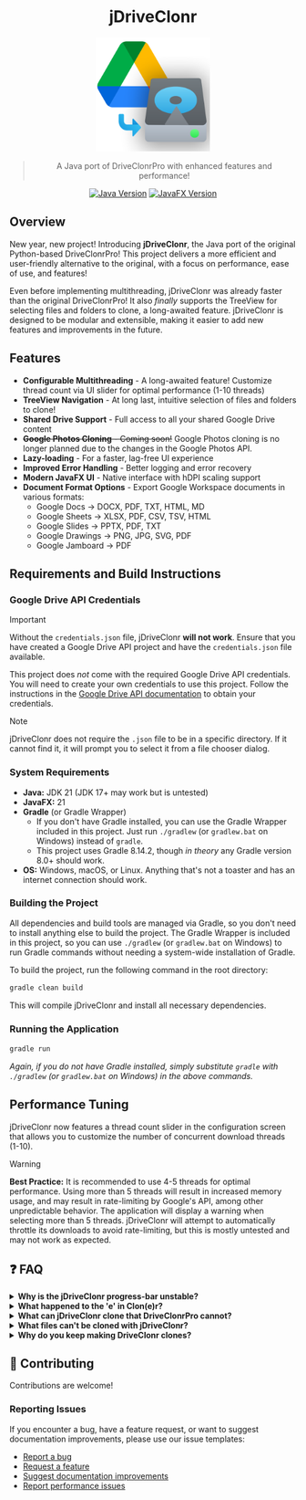 <div align="center">

# jDriveClonr

<div align="center">
<img src="src/main/resources/DriveClonrLogo.png" alt="jDriveClonr Logo" width="200"/>
</div>

> A Java port of DriveClonrPro with enhanced features and performance!


[![Java Version](https://img.shields.io/badge/Java-21-orange.svg)](https://www.oracle.com/java/technologies/downloads/)
[![JavaFX Version](https://img.shields.io/badge/JavaFX-21-blue.svg)](https://openjfx.io/)
</div>

## Overview

New year, new project! Introducing **jDriveClonr**, the Java port of the original Python-based DriveClonrPro! This project delivers a more efficient and user-friendly alternative to the original, with a focus on performance, ease of use, and features!

Even before implementing multithreading, jDriveClonr was already faster than the original DriveClonrPro! It also _finally_ supports the TreeView for selecting files and folders to clone, a long-awaited feature. jDriveClonr is designed to be modular and extensible, making it easier to add new features and improvements in the future.
## Features

- **Configurable Multithreading** - A long-awaited feature! Customize thread count via UI slider for optimal performance (1-10 threads)
- **TreeView Navigation** - At long last, intuitive selection of files and folders to clone! 
- **Shared Drive Support** - Full access to all your shared Google Drive content
- ~~**Google Photos Cloning** - Coming soon!~~ Google Photos cloning is no longer planned due to the changes in the Google Photos API.
- **Lazy-loading** - For a faster, lag-free UI experience
- **Improved Error Handling** - Better logging and error recovery
- **Modern JavaFX UI** - Native interface with hDPI scaling support
- **Document Format Options** - Export Google Workspace documents in various formats:
  - Google Docs → DOCX, PDF, TXT, HTML, MD
  - Google Sheets → XLSX, PDF, CSV, TSV, HTML
  - Google Slides → PPTX, PDF, TXT
  - Google Drawings → PNG, JPG, SVG, PDF
  - Google Jamboard → PDF

## Requirements and Build Instructions

### Google Drive API Credentials

> [!IMPORTANT]
> Without the `credentials.json` file, jDriveClonr **will not work**. Ensure that you have created a Google Drive API project and have the `credentials.json` file available.

This project does *not* come with the required Google Drive API credentials. You will need to create your own credentials to use this project.
Follow the instructions in the [Google Drive API documentation](https://developers.google.com/drive/api/v3/quickstart/java) to obtain your credentials.

> [!NOTE]
> jDriveClonr does not require the `.json` file to be in a specific directory. If it cannot find it, it will prompt you to select
> it from a file chooser dialog.

### System Requirements

- **Java:** JDK 21 (JDK 17+ may work but is untested)
- **JavaFX:** 21
- **Gradle** (or Gradle Wrapper)
  - If you don't have Gradle installed, you can use the Gradle Wrapper included in this project. Just run `./gradlew` (or `gradlew.bat` on Windows) instead of `gradle`.
  - This project uses Gradle 8.14.2, though *in theory* any Gradle version 8.0+ should work.
- **OS:** Windows, macOS, or Linux. Anything that's not a toaster and has an internet connection should work.

### Building the Project

All dependencies and build tools are managed via Gradle, so you don't need to install anything else to build the project. The Gradle Wrapper is included in this project, so you can use `./gradlew` (or `gradlew.bat` on Windows) to run Gradle commands without needing a system-wide installation of Gradle.

To build the project, run the following command in the root directory:

```bash
gradle clean build
```

This will compile jDriveClonr and install all necessary dependencies.

### Running the Application

```bash
gradle run
```

*Again, if you do not have Gradle installed, simply substitute `gradle` with `./gradlew` (or `gradlew.bat` on Windows) in the above commands.*

## Performance Tuning

jDriveClonr now features a thread count slider in the configuration screen that allows you to customize the number of concurrent download threads (1-10).

> [!WARNING]
> **Best Practice:** It is recommended to use 4-5 threads for optimal performance. Using more than 5 threads will result in increased memory usage, and may result in rate-limiting by Google's API, among other unpredictable behavior. The application will display a warning when selecting more than 5 threads. 
jDriveClonr will attempt to automatically throttle its downloads to avoid rate-limiting, but this is mostly untested and may not work as expected.

## ❓ FAQ

<details>
<summary><b>Why is the jDriveClonr progress-bar unstable?</b></summary>
<p>jDriveClonr uses lazy-loading to improve performance and decrease memory usage. In simple terms, jDriveClonr is discovering the files as it clones them; it does not know how many files there are to clone until it's done cloning. This means that the progress bar will not be accurate until the cloning is complete. There is unfortunately no solution to this that maintains performance or speed :(</p>
</details>

<details>
<summary><b>What happened to the 'e' in Clon(e)r?</b></summary>
<p>`Clonr` looks cooler than `Cloner`. 'Nuff said.</p>
</details>

<details>
<summary><b>What can jDriveClonr clone that DriveClonrPro cannot?</b></summary>
<p>jDriveClonr shares a superset of features with DriveClonrPro. They both maintain the same base cloning abilities, 
including Google Workspace exporting, but jDriveClonr has additional features that are not present in DriveClonrPro:</p>

- 📁 jDriveClonr has a functional, lazily loaded TreeView for pruning and selecting files and folders to clone
- 🔄 jDriveClonr supports Shared Drives, which are not supported in DriveClonrPro
- 🔐 jDriveClonr fixes the issue of DriveClonrPro being unable to access certain shared files and folders
- ⚡ jDriveClonr is configurable multi-threaded, which allows for faster cloning
- 🖼️ jDriveClonr will support Google Photos cloning (coming soon)
- 💻 jDriveClonr uses JavaFX for the UI rather than Tkinter, providing a more modern UI with hDPI scaling support

</details>

<details>
<summary><b>What files can't be cloned with jDriveClonr?</b></summary>

Currently, jDriveClonr cannot clone:
- Google Forms
- Google Sites
- Google Maps/My Maps
- Google Keep
- File shortcuts

These files will likely never be supported due to the limitations of the Google Drive API, however we are actively looking into ways around this.

</details>

<details>
<summary><b>Why do you keep making DriveClonr clones?</b></summary>
<p>I do not know. If you have any recommendations for good rehab facilities, please let me know.</p>
</details>

## 🤝 Contributing

Contributions are welcome! <!-- Coming soon: Please see our [CONTRIBUTING.md](CONTRIBUTING.md) file for details on how to contribute to the project and our [TESTING.md](TESTING.md) file for testing guidelines. -->

### Reporting Issues

If you encounter a bug, have a feature request, or want to suggest documentation improvements, please use our issue templates:

- [Report a bug](https://github.com/username/jDriveClonr/issues/new?template=bug_report.md)
- [Request a feature](https://github.com/username/jDriveClonr/issues/new?template=feature_request.md)
- [Suggest documentation improvements](https://github.com/username/jDriveClonr/issues/new?template=documentation.md)
- [Report performance issues](https://github.com/username/jDriveClonr/issues/new?template=performance.md)
